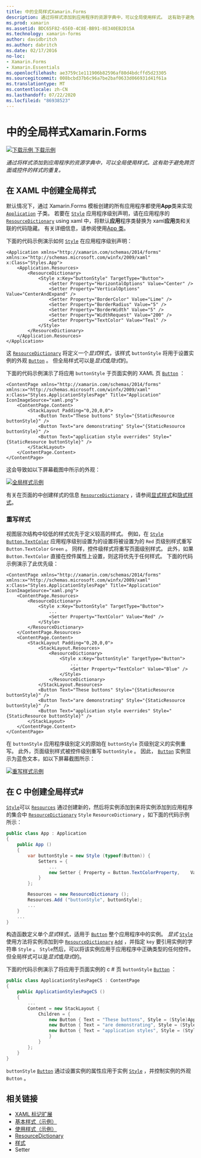 ```yaml
---
title: 中的全局样式Xamarin.Forms
description: 通过将样式添加到应用程序的资源字典中，可以全局使用样式。 这有助于避免跨页面或控件的样式的重复。
ms.prod: xamarin
ms.assetid: BDC65F82-65E0-4C8E-BB91-8E340EB2D15A
ms.technology: xamarin-forms
author: davidbritch
ms.author: dabritch
ms.date: 02/17/2016
no-loc:
- Xamarin.Forms
- Xamarin.Essentials
ms.openlocfilehash: ae3759c1e111906b82596af80d4bdcffd5d23305
ms.sourcegitcommit: 008bcbd37b6c96a7be2baf0633d066931d41f61a
ms.translationtype: MT
ms.contentlocale: zh-CN
ms.lasthandoff: 07/22/2020
ms.locfileid: "86938523"
---
```

# <a name="global-styles-in-xamarinforms"></a>中的全局样式Xamarin.Forms

[![下载示例](~/media/shared/download.png) 下载示例](https://docs.microsoft.com/samples/xamarin/xamarin-forms-samples/userinterface-styles-basicstyles)

_通过将样式添加到应用程序的资源字典中，可以全局使用样式。这有助于避免跨页面或控件的样式的重复。_

## <a name="create-a-global-style-in-xaml"></a>在 XAML 中创建全局样式

默认情况下，通过 Xamarin.Forms 模板创建的所有应用程序都使用**App**类来实现 [`Application`](xref:Xamarin.Forms.Application) 子类。 若要在 [`Style`](xref:Xamarin.Forms.Style) 应用程序级别声明，请在应用程序的 [`ResourceDictionary`](xref:Xamarin.Forms.ResourceDictionary) using xaml 中，将默认**应用**程序类替换为 xaml**应用**类和关联的代码隐藏。 有关详细信息，请参阅使用[App 类](~/xamarin-forms/app-fundamentals/application-class.md)。

下面的代码示例演示如何 [`Style`](xref:Xamarin.Forms.Style) 在应用程序级别声明：

```xaml
<Application xmlns="http://xamarin.com/schemas/2014/forms" xmlns:x="http://schemas.microsoft.com/winfx/2009/xaml" x:Class="Styles.App">
    <Application.Resources>
        <ResourceDictionary>
            <Style x:Key="buttonStyle" TargetType="Button">
                <Setter Property="HorizontalOptions" Value="Center" />
                <Setter Property="VerticalOptions" Value="CenterAndExpand" />
                <Setter Property="BorderColor" Value="Lime" />
                <Setter Property="BorderRadius" Value="5" />
                <Setter Property="BorderWidth" Value="5" />
                <Setter Property="WidthRequest" Value="200" />
                <Setter Property="TextColor" Value="Teal" />
            </Style>
        </ResourceDictionary>
    </Application.Resources>
</Application>
```

这 [`ResourceDictionary`](xref:Xamarin.Forms.ResourceDictionary) 将定义一个*显式*样式，该样式 `buttonStyle` 将用于设置实例的外观 [`Button`](xref:Xamarin.Forms.Button) 。 但全局样式可以是*显式*或*隐式*的。

下面的代码示例演示了将应用 `buttonStyle` 于页面实例的 XAML 页 [`Button`](xref:Xamarin.Forms.Button) ：

```xaml
<ContentPage xmlns="http://xamarin.com/schemas/2014/forms" xmlns:x="http://schemas.microsoft.com/winfx/2009/xaml" x:Class="Styles.ApplicationStylesPage" Title="Application" IconImageSource="xaml.png">
    <ContentPage.Content>
        <StackLayout Padding="0,20,0,0">
            <Button Text="These buttons" Style="{StaticResource buttonStyle}" />
            <Button Text="are demonstrating" Style="{StaticResource buttonStyle}" />
            <Button Text="application style overrides" Style="{StaticResource buttonStyle}" />
        </StackLayout>
    </ContentPage.Content>
</ContentPage>
```

这会导致如以下屏幕截图中所示的外观：

[![全局样式示例](application-images/application-styles-1.png)](application-images/application-styles-1-large.png#lightbox "全局样式示例")

有关在页面的中创建样式的信息 [`ResourceDictionary`](xref:Xamarin.Forms.ResourceDictionary) ，请参阅[显式样式](~/xamarin-forms/user-interface/styles/explicit.md)和[隐式样式](~/xamarin-forms/user-interface/styles/implicit.md)。

### <a name="override-styles"></a>重写样式

视图层次结构中较低的样式优先于定义较高的样式。 例如，在 [`Style`](xref:Xamarin.Forms.Style) [`Button.TextColor`](xref:Xamarin.Forms.Button.TextColor) 应用程序级别设置为的设置将被设置为的 `Red` 页级别样式重写 `Button.TextColor` `Green` 。 同样，控件级样式将重写页面级别样式。 此外，如果 `Button.TextColor` 直接在控件属性上设置，则这将优先于任何样式。 下面的代码示例演示了此优先级：

```xaml
<ContentPage xmlns="http://xamarin.com/schemas/2014/forms" xmlns:x="http://schemas.microsoft.com/winfx/2009/xaml" x:Class="Styles.ApplicationStylesPage" Title="Application" IconImageSource="xaml.png">
    <ContentPage.Resources>
        <ResourceDictionary>
            <Style x:Key="buttonStyle" TargetType="Button">
                ...
                <Setter Property="TextColor" Value="Red" />
            </Style>
        </ResourceDictionary>
    </ContentPage.Resources>
    <ContentPage.Content>
        <StackLayout Padding="0,20,0,0">
            <StackLayout.Resources>
                <ResourceDictionary>
                    <Style x:Key="buttonStyle" TargetType="Button">
                        ...
                        <Setter Property="TextColor" Value="Blue" />
                    </Style>
                </ResourceDictionary>
            </StackLayout.Resources>
            <Button Text="These buttons" Style="{StaticResource buttonStyle}" />
            <Button Text="are demonstrating" Style="{StaticResource buttonStyle}" />
            <Button Text="application style overrides" Style="{StaticResource buttonStyle}" />
        </StackLayout>
    </ContentPage.Content>
</ContentPage>
```

在 `buttonStyle` 应用程序级别定义的原始在 `buttonStyle` 页级别定义的实例重写。 此外，页面级别样式被控件级别重写 `buttonStyle` 。 因此， [`Button`](xref:Xamarin.Forms.Button) 实例显示为蓝色文本，如以下屏幕截图所示：

[![重写样式示例](application-images/application-styles-2.png)](application-images/application-styles-2-large.png#lightbox "重写样式示例")

## <a name="create-a-global-style-in-c35"></a>在 C 中创建全局样式&#35;

[`Style`](xref:Xamarin.Forms.Style)可以 [`Resources`](xref:Xamarin.Forms.VisualElement.Resources) 通过创建新的，然后将实例添加到来将实例添加到应用程序的集合中 [`ResourceDictionary`](xref:Xamarin.Forms.ResourceDictionary) `Style` `ResourceDictionary` ，如下面的代码示例所示：

```csharp
public class App : Application
{
    public App ()
    {
        var buttonStyle = new Style (typeof(Button)) {
            Setters = {
                ...
                new Setter { Property = Button.TextColorProperty,    Value = Color.Teal }
            }
        };

        Resources = new ResourceDictionary ();
        Resources.Add ("buttonStyle", buttonStyle);
        ...
    }
    ...
}
```

构造函数定义单个*显式*样式，适用于 [`Button`](xref:Xamarin.Forms.Button) 整个应用程序中的实例。 *显式* [`Style`](xref:Xamarin.Forms.Style)使用方法将实例添加到中 [`ResourceDictionary`](xref:Xamarin.Forms.ResourceDictionary) [`Add`](xref:Xamarin.Forms.ResourceDictionary.Add(System.String,System.Object)) ，并指定 `key` 要引用实例的字符串 `Style` 。 `Style`然后，可以将该实例应用于应用程序中正确类型的任何控件。 但全局样式可以是*显式*或*隐式*的。

下面的代码示例演示了将应用于页面实例的 c # 页 `buttonStyle` [`Button`](xref:Xamarin.Forms.Button) ：

```csharp
public class ApplicationStylesPageCS : ContentPage
{
    public ApplicationStylesPageCS ()
    {
        ...
        Content = new StackLayout {
            Children = {
                new Button { Text = "These buttons", Style = (Style)Application.Current.Resources ["buttonStyle"] },
                new Button { Text = "are demonstrating", Style = (Style)Application.Current.Resources ["buttonStyle"] },
                new Button { Text = "application styles", Style = (Style)Application.Current.Resources ["buttonStyle"]
                }
            }
        };
    }
}
```

`buttonStyle` [`Button`](xref:Xamarin.Forms.Button) 通过设置实例的属性应用于实例 [`Style`](xref:Xamarin.Forms.NavigableElement.Style) ，并控制实例的外观 `Button` 。

## <a name="related-links"></a>相关链接

- [XAML 标记扩展](~/xamarin-forms/xaml/xaml-basics/xaml-markup-extensions.md)
- [基本样式（示例）](https://docs.microsoft.com/samples/xamarin/xamarin-forms-samples/userinterface-styles-basicstyles)
- [使用样式（示例）](https://docs.microsoft.com/samples/xamarin/xamarin-forms-samples/workingwithstyles)
- [ResourceDictionary](xref:Xamarin.Forms.ResourceDictionary)
- [样式](xref:Xamarin.Forms.Style)
- [](xref:Xamarin.Forms.Setter)Setter
